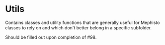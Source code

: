 # Utils
Contains classes and utility functions that are generally useful for Mephisto classes to rely on and which don't better belong in a specific subfolder.

Should be filled out upon completion of #98.